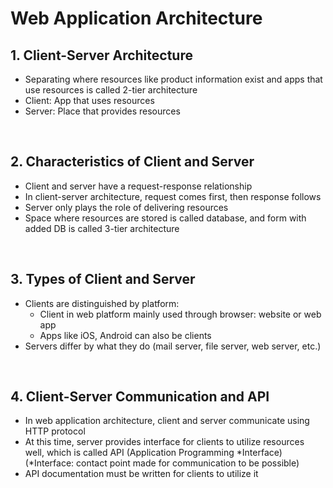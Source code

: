 # Web Application Architecture

## 1. Client-Server Architecture

- Separating where resources like product information exist and apps that use resources is called 2-tier architecture
- Client: App that uses resources
- Server: Place that provides resources

<br/>

## 2. Characteristics of Client and Server

- Client and server have a request-response relationship
- In client-server architecture, request comes first, then response follows
- Server only plays the role of delivering resources
- Space where resources are stored is called database, and form with added DB is called 3-tier architecture

<br/>

## 3. Types of Client and Server

- Clients are distinguished by platform:
  - Client in web platform mainly used through browser: website or web app
  - Apps like iOS, Android can also be clients
- Servers differ by what they do (mail server, file server, web server, etc.)

<br/>

## 4. Client-Server Communication and API

- In web application architecture, client and server communicate using HTTP protocol
- At this time, server provides interface for clients to utilize resources well, which is called API (Application Programming *Interface) (*Interface: contact point made for communication to be possible)
- API documentation must be written for clients to utilize it
